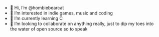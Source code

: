 - 👋 Hi, I’m @hombiebearcat
- 👀 I’m interested in indie games, music and coding
- 🌱 I’m currently learning C
- 💞️ I’m looking to collaborate on anything really, just to dip my toes into the water of open source so to speak

<!---
hombiebearcat/hombiebearcat is a ✨ special ✨ repository because its `README.md` (this file) appears on your GitHub profile.
You can click the Preview link to take a look at your changes.
--->
